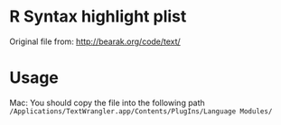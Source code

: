
R Syntax highlight plist
=========================

Original file from: http://bearak.org/code/text/


Usage
======

Mac: You should copy the file into the following path
`/Applications/TextWrangler.app/Contents/PlugIns/Language Modules/`